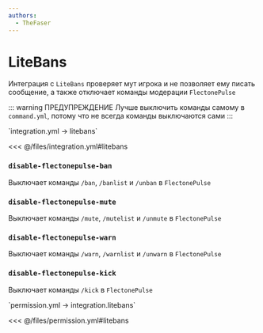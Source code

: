 ```yaml
---
authors:
  - TheFaser
---
```


# LiteBans

Интеграция с `LiteBans` проверяет мут игрока и не позволяет ему писать сообщение, а также отключает команды модерации `FlectonePulse`

::: warning ПРЕДУПРЕЖДЕНИЕ
Лучше выключить команды самому в `command.yml`, потому что не всегда команды выключаются сами
:::

[//]: # (integration.yml)
<!--@include: @/parts/words.md#setting-->
<!--@include: @/parts/words.md#path--> `integration.yml → litebans`

<!--@include: @/parts/words.md#default-->
<<< @/files/integration.yml#litebans

<!--@include: @/parts/enable.md-->

### `disable-flectonepulse-ban`

Выключает команды `/ban`, `/banlist` и `/unban` в `FlectonePulse`

### `disable-flectonepulse-mute`

Выключает команды `/mute`, `/mutelist` и `/unmute` в `FlectonePulse`

### `disable-flectonepulse-warn`

Выключает команды `/warn`, `/warnlist` и `/unwarn` в `FlectonePulse`

### `disable-flectonepulse-kick`

Выключает команды `/kick` в `FlectonePulse`

[//]: # (permission.yml)
<!--@include: @/parts/words.md#permission-->
<!--@include: @/parts/words.md#path--> `permission.yml → integration.litebans`

<!--@include: @/parts/words.md#default-->
<<< @/files/permission.yml#litebans

<!--@include: @/parts/permission/permissionTier3.md-->